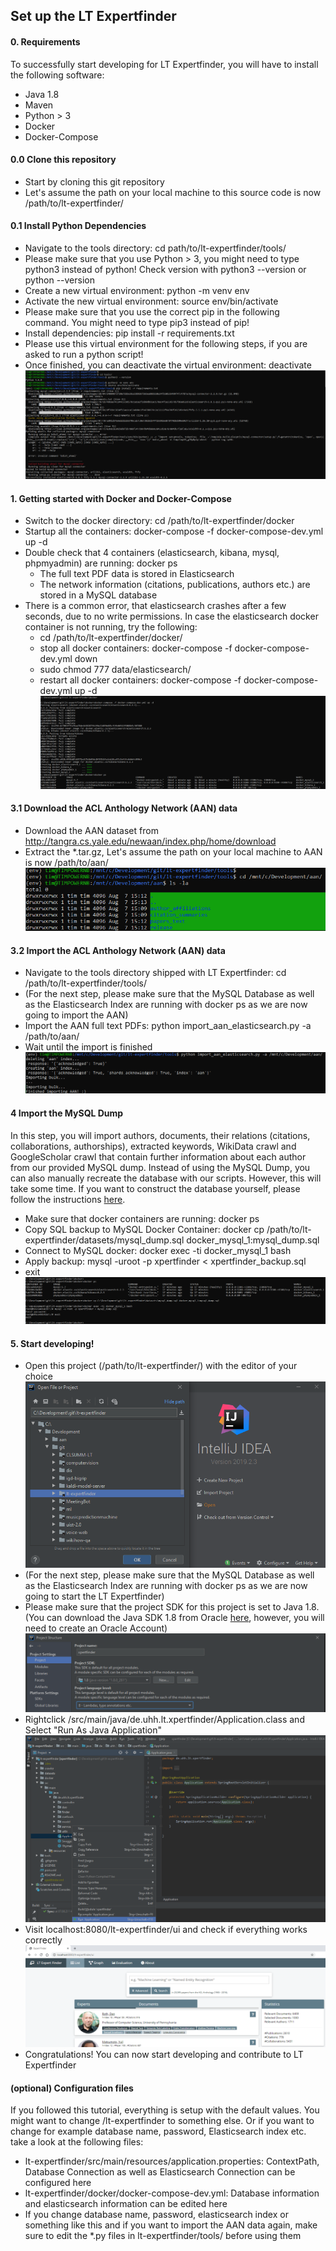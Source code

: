  ## Set up the LT Expertfinder
 
 #### 0. Requirements
 To successfully start developing for LT Expertfinder, you will have to install the following software:
 - Java 1.8
 - Maven
 - Python > 3
 - Docker
 - Docker-Compose
 
 #### 0.0 Clone this repository
 - Start by cloning this git repository
 - Let's assume the path on your local machine to this source code is now /path/to/lt-expertfinder/
 
 #### 0.1 Install Python Dependencies
 - Navigate to the tools directory: cd path/to/lt-expertfinder/tools/
 - Please make sure that you use Python > 3, you might need to type python3 instead of python! Check version with python3 --version or python --version
 - Create a new virtual environment: python -m venv env
 - Activate the new virtual environment: source env/bin/activate
 - Please make sure that you use the correct pip in the following command. You might need to type pip3 instead of pip!
 - Install dependencies: pip install -r requirements.txt
 - Please use this virtual environment for the following steps, if you are asked to run a python script!
 - Once finished, you can deactivate the virtual environment: deactivate
![Step 1](/guide/step1.png)

#### 1. Getting started with Docker and Docker-Compose
- Switch to the docker directory: cd /path/to/lt-expertfinder/docker
- Startup all the containers: docker-compose -f docker-compose-dev.yml up -d
- Double check that 4 containers (elasticsearch, kibana, mysql, phpmyadmin) are running: docker ps
    - The full text PDF data is stored in Elasticsearch
    - The network information (citations, publications, authors etc.) are stored in a MySQL database
- There is a common error, that elasticsearch crashes after a few seconds, due to no write permissions. In case the elasticsearch docker container is not running, try the following:
    - cd /path/to/lt-expertfinder/docker/
    - stop all docker containers: docker-compose -f docker-compose-dev.yml down
    - sudo chmod 777 data/elasticsearch/
    - restart all docker containers: docker-compose -f docker-compose-dev.yml up -d
![Step 2](/guide/step2.png)

#### 3.1 Download the ACL Anthology Network (AAN) data
- Download the AAN dataset from http://tangra.cs.yale.edu/newaan/index.php/home/download
- Extract the *.tar.gz, Let's assume the path on your local machine to AAN is now /path/to/aan/
![Step 3.1](/guide/step31.png)

#### 3.2 Import the ACL Anthology Network (AAN) data
- Navigate to the tools directory shipped with LT Expertfinder: cd /path/to/lt-expertfinder/tools/
- (For the next step, please make sure that the MySQL Database as well as the Elasticsearch Index are running with docker ps as we are now going to import the AAN)
- Import the AAN full text PDFs: python import_aan_elasticsearch.py -a /path/to/aan/
- Wait until the import is finished
![Step 3.2](/guide/step32.png)

#### 4 Import the MySQL Dump
In this step, you will import authors, documents, their relations (citations, collaborations, authorships), extracted keywords, WikiData crawl and GoogleScholar crawl that contain further information about each author from our provided MySQL dump.
Instead of using the MySQL Dump, you can also manually recreate the database with our scripts. However, this will take some time. If you want to construct the database yourself, please follow the instructions [here](../README.md).
- Make sure that docker containers are running: docker ps
- Copy SQL backup to MySQL Docker Container: docker cp /path/to/lt-expertfinder/datasets/mysql_dump.sql docker_mysql_1:mysql_dump.sql
- Connect to MySQL docker: docker exec -ti docker_mysql_1 bash
- Apply backup: mysql -uroot -p xpertfinder < xpertfinder_backup.sql
- exit
![Step 4](/guide/step4.png)

#### 5. Start developing!
- Open this project (/path/to/lt-expertfinder/) with the editor of your choice
![Step 5.1](/guide/step51.png)
- (For the next step, please make sure that the MySQL Database as well as the Elasticsearch Index are running with docker ps as we are now going to start the LT Expertfinder)
- Please make sure that the project SDK for this project is set to Java 1.8. (You can download the Java SDK 1.8 from Oracle [here](https://www.oracle.com/java/technologies/javase/javase-jdk8-downloads.html), however, you will need to create an Oracle Account)
![Step 5.2](/guide/step52.png)
- Rightclick /src/main/java/de.uhh.lt.xpertfinder/Application.class and Select "Run As Java Application"
![Step 5.3](/guide/step53.png)
- Visit localhost:8080/lt-expertfinder/ui and check if everything works correctly
![Step 5.4](/guide/step54.png)
- Congratulations! You can now start developing and contribute to LT Expertfinder

#### (optional) Configuration files
If you followed this tutorial, everything is setup with the default values. You might want to change /lt-expertfinder to something else. Or if you want to change for example database name, password, Elasticsearch index etc. take a look at the following files:
- lt-expertfinder/src/main/resources/application.properties: ContextPath, Database Connection as well as Elasticsearch Connection can be configured here
- lt-expertfinder/docker/docker-compose-dev.yml: Database information and elasticsearch information can be edited here
- If you change database name, password, elasticsearch index or something like this and if you want to import the AAN data again, make sure to edit the *.py files in lt-expertfinder/tools/ before using them
